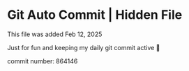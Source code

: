 # Git Auto Commit | Hidden File

This file was added Feb 12, 2025

Just for fun and keeping my daily git commit active 🤪

commit number: 864146
